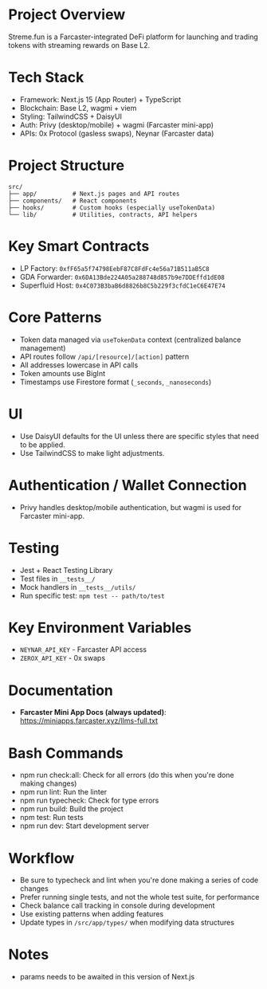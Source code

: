 # Project Overview

Streme.fun is a Farcaster-integrated DeFi platform for launching and trading tokens with streaming rewards on Base L2.

# Tech Stack

- Framework: Next.js 15 (App Router) + TypeScript
- Blockchain: Base L2, wagmi + viem
- Styling: TailwindCSS + DaisyUI
- Auth: Privy (desktop/mobile) + wagmi (Farcaster mini-app)
- APIs: 0x Protocol (gasless swaps), Neynar (Farcaster data)

# Project Structure

```
src/
├── app/          # Next.js pages and API routes
├── components/   # React components
├── hooks/        # Custom hooks (especially useTokenData)
└── lib/          # Utilities, contracts, API helpers
```

# Key Smart Contracts

- LP Factory: `0xfF65a5f74798EebF87C8FdFc4e56a71B511aB5C8`
- GDA Forwarder: `0x6DA13Bde224A05a288748d857b9e7DDEffd1dE08`
- Superfluid Host: `0x4C073B3baB6d8826b8C5b229f3cfdC1eC6E47E74`

# Core Patterns

- Token data managed via `useTokenData` context (centralized balance management)
- API routes follow `/api/[resource]/[action]` pattern
- All addresses lowercase in API calls
- Token amounts use BigInt
- Timestamps use Firestore format (`_seconds`, `_nanoseconds`)

# UI

- Use DaisyUI defaults for the UI unless there are specific styles that need to be applied.
- Use TailwindCSS to make light adjustments.

# Authentication / Wallet Connection

- Privy handles desktop/mobile authentication, but wagmi is used for Farcaster mini-app.

# Testing

- Jest + React Testing Library
- Test files in `__tests__/`
- Mock handlers in `__tests__/utils/`
- Run specific test: `npm test -- path/to/test`

# Key Environment Variables

- `NEYNAR_API_KEY` - Farcaster API access
- `ZEROX_API_KEY` - 0x swaps

# Documentation

- **Farcaster Mini App Docs (always updated)**: https://miniapps.farcaster.xyz/llms-full.txt

# Bash Commands

- npm run check:all: Check for all errors (do this when you're done making changes)
- npm run lint: Run the linter
- npm run typecheck: Check for type errors
- npm run build: Build the project
- npm test: Run tests
- npm run dev: Start development server

# Workflow

- Be sure to typecheck and lint when you're done making a series of code changes
- Prefer running single tests, and not the whole test suite, for performance
- Check balance call tracking in console during development
- Use existing patterns when adding features
- Update types in `/src/app/types/` when modifying data structures

# Notes

- params needs to be awaited in this version of Next.js
